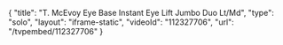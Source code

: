 {
    "title": "T. McEvoy Eye Base   Instant Eye Lift Jumbo Duo Lt\/Md",
    "type": "solo",
    "layout": "iframe-static",
    "videoId": "112327706",
    "url": "\/tvpembed\/112327706"
}